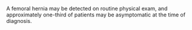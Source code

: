 A femoral hernia may be detected on routine physical exam, and approximately one-third of patients may be asymptomatic at the time of diagnosis.